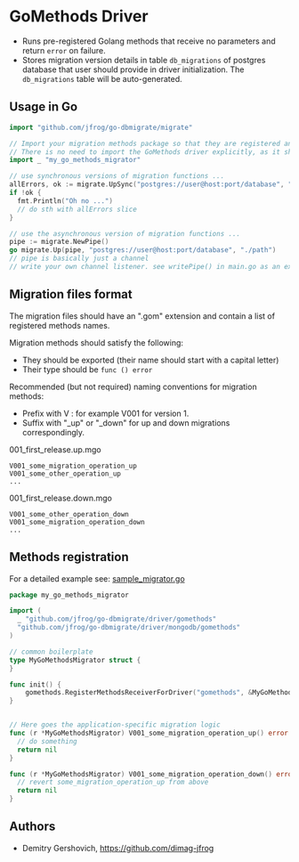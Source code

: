 # GoMethods Driver

* Runs pre-registered Golang methods that receive no parameters and return `error` on failure.
* Stores migration version details in table ``db_migrations`` of postgres database that user should provide in driver initialization.
  The ``db_migrations`` table will be auto-generated.
  

## Usage in Go

```go
import "github.com/jfrog/go-dbmigrate/migrate"

// Import your migration methods package so that they are registered and available for the GoMethods driver.
// There is no need to import the GoMethods driver explicitly, as it should already be imported by your migration methods package.
import _ "my_go_methods_migrator"

// use synchronous versions of migration functions ...
allErrors, ok := migrate.UpSync("postgres://user@host:port/database", "./path")
if !ok {
  fmt.Println("Oh no ...")
  // do sth with allErrors slice
}

// use the asynchronous version of migration functions ...
pipe := migrate.NewPipe()
go migrate.Up(pipe, "postgres://user@host:port/database", "./path")
// pipe is basically just a channel
// write your own channel listener. see writePipe() in main.go as an example.
```

## Migration files format

The migration files should have an ".gom" extension and contain a list of registered methods names.

Migration methods should satisfy the following:
* They should be exported (their name should start with a capital letter) 
* Their type should be `func () error`

Recommended (but not required) naming conventions for migration methods:
* Prefix with V<version> : for example V001 for version 1. 
* Suffix with "_up" or "_down" for up and down migrations correspondingly.

001_first_release.up.mgo
```
V001_some_migration_operation_up
V001_some_other_operation_up
...
```

001_first_release.down.mgo
```
V001_some_other_operation_down
V001_some_migration_operation_down
...
```

## Methods registration

For a detailed example see: [sample_migrator.go](https://github.com/jfrog/go-dbmigrate/blob/master/driver/gomethods/example/sample_migrator.go)

```go
package my_go_methods_migrator

import (
  _ "github.com/jfrog/go-dbmigrate/driver/gomethods"
  "github.com/jfrog/go-dbmigrate/driver/mongodb/gomethods"
)

// common boilerplate
type MyGoMethodsMigrator struct {
}

func init() {
	gomethods.RegisterMethodsReceiverForDriver("gomethods", &MyGoMethodsMigrator{})
}


// Here goes the application-specific migration logic
func (r *MyGoMethodsMigrator) V001_some_migration_operation_up() error {
  // do something
  return nil
}

func (r *MyGoMethodsMigrator) V001_some_migration_operation_down() error {
  // revert some_migration_operation_up from above
  return nil
}

```

## Authors

* Demitry Gershovich, https://github.com/dimag-jfrog

 